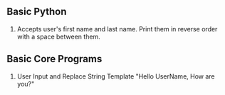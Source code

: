 ## Basic Python

1. Accepts user's first name and last name. Print them in reverse order with a space between them.

## Basic Core Programs

1. User Input and Replace String Template "Hello UserName, How are you?"

